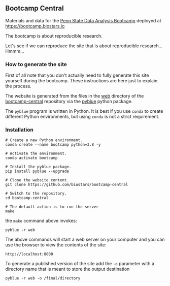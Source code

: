 ## Bootcamp Central

Materials and data for the [Penn State Data Analysis Bootcamp](https://bootcamp.biostars.io) deployed at <https://bootcamp.biostars.io>

The bootcamp is about reproducible research. 

Let's see if we can reproduce the site that is about reproducible research... Hmmm...

### How to generate the site

First of all note that you don't actually need to fully generate this site yourself during
the bootcamp. These instructions are here just to explain the process. 

The website is generated from the files in the  [web](web) directory of the [bootcamp-central](https://github.com/biostars/bootcamp-central) repository via the [pyblue][pyblue] python package.

The `pyblue` program is written in Python. It is best if you use `conda` to create different Python environments, but using `conda` is not a strict requirement.

### Installation

    # Create a new Python environment.
    conda create --name bootcamp python=3.8 -y

    # Activate the environment.
    conda activate bootcamp

    # Install the pyblue package.
    pip install pyblue --upgrade

    # Clone the website content.
    git clone https://github.com/biostars/bootcamp-central

    # Switch to the repository.
    cd bootcamp-central
        
    # The default action is to run the server   
    make
 
the `make` command above invokes:

    pyblue -r web
    
The above commands will start a web server on your computer and you can use the browser
to view the contents of the site:

    http://localhost:8000

To generate a published version of the site add the `-o` parameter
with a directory name that is meant to store the output destination

    pyblue -r web -o /final/directory

[pyblue]: https://github.com/ialbert/pyblue
[pip]: http://pip.readthedocs.org/en/latest/installing.html#install-pip



